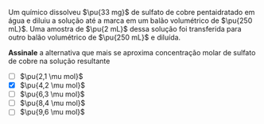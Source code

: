 Um químico dissolveu $\pu{33 mg}$ de sulfato de cobre pentaidratado em água e diluiu a solução até a marca em um balão volumétrico de $\pu{250 mL}$. Uma amostra de $\pu{2 mL}$ dessa solução foi transferida para outro  balão volumétrico de $\pu{250 mL}$ e diluída. 

**Assinale** a alternativa que mais se aproxima concentração molar de sulfato de cobre na solução resultante

- [ ] $\pu{2,1 \mu mol}$
- [x] $\pu{4,2 \mu mol}$
- [ ] $\pu{6,3 \mu mol}$
- [ ] $\pu{8,4 \mu mol}$
- [ ] $\pu{9,6 \mu mol}$
